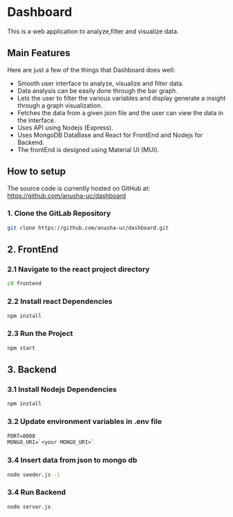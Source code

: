 
# Dashboard

This is a web application to analyze,filter and visualize data.

## Main Features
Here are just a few of the things that Dashboard does well:

  - Smooth user interface to analyze, visualize and filter data.
  - Data analysis can be easily done through the bar graph.
  - Lets the user to filter the various variables and display generate a insight through a graph visualization.
  - Fetches the data from a given json file and the user can view the data in the interface. 
  - Uses API using Nodejs (Express). 
  - Uses MongoDB DataBase and React for FrontEnd and Nodejs for Backend.
  - The frontEnd is designed using Material UI (MUI).

## How to setup
The source code is currently hosted on GitHub at:
https://github.com/anusha-uc/dashboard

### 1. Clone the GitLab Repository
```sh
git clone https://github.com/anusha-uc/dashboard.git
```
## 2. FrontEnd
### 2.1 Navigate to the react project directory
```sh
cd frontend
```
### 2.2 Install react Dependencies
```sh
npm install
```
### 2.3 Run the Project
```sh
npm start
```

## 3. Backend
### 3.1 Install Nodejs Dependencies
```sh
npm install
```

### 3.2 Update environment variables in .env file
```txt
PORT=8000
MONGO_URI=`<your MONGO_URI>`

```
### 3.4 Insert data from json to mongo db
```sh
node seeder.js -i
```

### 3.4 Run Backend
```sh
node server.js
```
